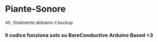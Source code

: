 # Piante-Sonore
Ah, finalmente abbiamo il backup

### Il codice funziona solo su BareConductive Arduino Based <3
